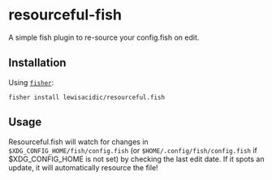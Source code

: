 # resourceful-fish

A simple fish plugin to re-source your config.fish on edit.

## Installation

Using [`fisher`](https://github.com/jorgebucaran/fisher):

```shell
fisher install lewisacidic/resourceful.fish
```

## Usage

Resourceful.fish will watch for changes in `$XDG_CONFIG_HOME/fish/config.fish`
(or `$HOME/.config/fish/config.fish` if $XDG_CONFIG_HOME is not set) by checking
the last edit date.
If it spots an update, it will automatically resource the file!

